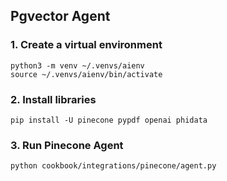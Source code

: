 ## Pgvector Agent

### 1. Create a virtual environment

```shell
python3 -m venv ~/.venvs/aienv
source ~/.venvs/aienv/bin/activate
```

### 2. Install libraries

```shell
pip install -U pinecone pypdf openai phidata
```

### 3. Run Pinecone Agent

```shell
python cookbook/integrations/pinecone/agent.py
```
